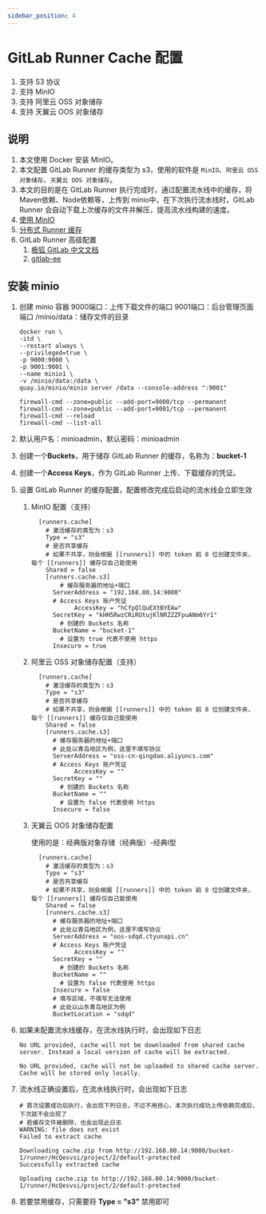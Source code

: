 ```yaml
---
sidebar_position: 4
---
```


# GitLab Runner Cache 配置

1. 支持 S3 协议
2. 支持 MinIO
3. 支持 阿里云 OSS 对象储存
4. 支持 天翼云 OOS 对象储存

## 说明

1. 本文使用 Docker 安装 MinIO。
2. 本文配置 GitLab Runner 的缓存类型为 s3，使用的软件是 `MinIO`、`阿里云 OSS 对象储存`、`天翼云 OOS 对象储存`。
3. 本文的目的是在 GitLab Runner 执行完成时，通过配置流水线中的缓存，将 Maven依赖、Node依赖等，上传到 minio中，在下次执行流水线时，GitLab
   Runner 会自动下载上次缓存的文件并解压，提高流水线构建的速度。
4. [使用 MinIO](https://docs.gitlab.cn/runner/configuration/speed_up_job_execution.html#%E4%BD%BF%E7%94%A8-minio)
5. [分布式 Runner 缓存](https://docs.gitlab.cn/runner/configuration/autoscale.html#distributed-runners-caching)
6. GitLab Runner 高级配置
    1. [极狐 GitLab 中文文档](https://docs.gitlab.cn/runner/configuration/advanced-configuration.html)
    2. [gitlab-ee](https://docs.gitlab.com/runner/configuration/advanced-configuration.html)

## 安装 minio

1. 创建 minio 容器
   9000端口：上传下载文件的端口
   9001端口：后台管理页面端口
   /minio/data：储存文件的目录
   ```shell
   docker run \
   -itd \
   --restart always \
   --privileged=true \
   -p 9000:9000 \
   -p 9001:9001 \
   --name minio1 \
   -v /minio/data:/data \
   quay.io/minio/minio server /data --console-address ":9001"
   ```
   ```shell
   firewall-cmd --zone=public --add-port=9000/tcp --permanent
   firewall-cmd --zone=public --add-port=9001/tcp --permanent
   firewall-cmd --reload
   firewall-cmd --list-all
   ```

2. 默认用户名：minioadmin，默认密码：minioadmin
3. 创建一个**Buckets**，用于储存 GitLab Runner 的缓存，名称为：**bucket-1**
4. 创建一个**Access Keys**，作为 GitLab Runner 上传、下载缓存的凭证。
5. 设置 GitLab Runner 的缓存配置，配置修改完成后启动的流水线会立即生效

    1. MinIO 配置（支持）

        ```shell
          [runners.cache]
            # 激活缓存的类型为：s3
            Type = "s3"
            # 是否共享缓存
            # 如果不共享，则会根据 [[runners]] 中的 token 前 8 位创建文件夹，每个 [[runners]] 缓存仅自己能使用
            Shared = false
            [runners.cache.s3]
                # 缓存服务器的地址+端口
              ServerAddress = "192.168.80.14:9000"
              # Access Keys 账户凭证
                    AccessKey = "hCfpQlQuEXtBYEAw"
              SecretKey = "kHH5RwzCRiRUtujKlNRZZZFpuANm6Yr1"
                # 创建的 Buckets 名称
              BucketName = "bucket-1"
                # 设置为 true 代表不使用 https
              Insecure = true
        ```

    2. 阿里云 OSS 对象储存配置（支持）

       ```shell
         [runners.cache]
           # 激活缓存的类型为：s3
           Type = "s3"
           # 是否共享缓存
           # 如果不共享，则会根据 [[runners]] 中的 token 前 8 位创建文件夹，每个 [[runners]] 缓存仅自己能使用
           Shared = false
           [runners.cache.s3]
             # 缓存服务器的地址+端口
             # 此处以青岛地区为例，这里不填写协议
             ServerAddress = "oss-cn-qingdao.aliyuncs.com"
             # Access Keys 账户凭证
                   AccessKey = ""
             SecretKey = ""
               # 创建的 Buckets 名称
             BucketName = ""
               # 设置为 false 代表使用 https
             Insecure = false
       ```

    3. 天翼云 OOS 对象储存配置

       使用的是：经典版对象存储（经典版）-经典Ⅰ型

       ```shell
         [runners.cache]
           # 激活缓存的类型为：s3
           Type = "s3"
           # 是否共享缓存
           # 如果不共享，则会根据 [[runners]] 中的 token 前 8 位创建文件夹，每个 [[runners]] 缓存仅自己能使用
           Shared = false
           [runners.cache.s3]
             # 缓存服务器的地址+端口
             # 此处以青岛地区为例，这里不填写协议
             ServerAddress = "oos-sdqd.ctyunapi.cn"
             # Access Keys 账户凭证
                   AccessKey = ""
             SecretKey = ""
               # 创建的 Buckets 名称
             BucketName = ""
               # 设置为 false 代表使用 https
             Insecure = false
             # 填写区域，不填写无法使用
             # 此处以山东青岛地区为例
             BucketLocation = "sdqd"
       ```

6. 如果未配置流水线缓存，在流水线执行时，会出现如下日志

    ```shell
    No URL provided, cache will not be downloaded from shared cache server. Instead a local version of cache will be extracted. 
    ```

    ```shell
    No URL provided, cache will not be uploaded to shared cache server. Cache will be stored only locally. 
    ```

7. 流水线正确设置后，在流水线执行时，会出现如下日志

    ```shell
    # 首次设置成功后执行，会出现下列日志，不过不用担心，本次执行成功上传依赖完成后，下次就不会出现了
    # 若缓存文件被删除，也会出现此日志
    WARNING: file does not exist                       
    Failed to extract cache
    ```

    ```shell
    Downloading cache.zip from http://192.168.80.14:9000/bucket-1/runner/HcQesvsi/project/2/default-protected 
    Successfully extracted cache
    ```

    ```shell
    Uploading cache.zip to http://192.168.80.14:9000/bucket-1/runner/HcQesvsi/project/2/default-protected 
    ```

8. 若要禁用缓存，只需要将 **Type = "s3"** 禁用即可
